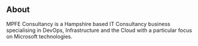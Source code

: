 ## About

MPFE Consultancy is a Hampshire based IT Consultancy business specialising in DevOps, Infrastructure and the Cloud with a particular focus on Microsoft technologies.
